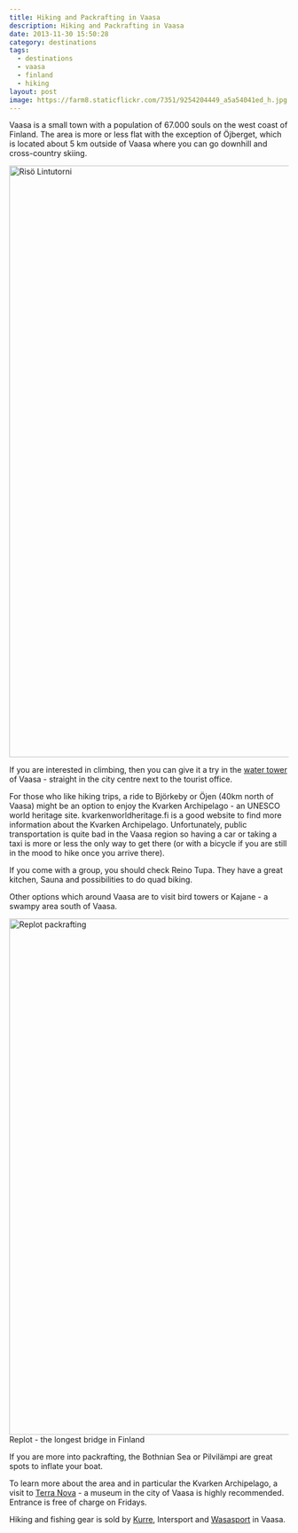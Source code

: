 ```yaml
---
title: Hiking and Packrafting in Vaasa
description: Hiking and Packrafting in Vaasa
date: 2013-11-30 15:50:28
category: destinations
tags:
  - destinations
  - vaasa
  - finland
  - hiking
layout: post
image: https://farm8.staticflickr.com/7351/9254204449_a5a54041ed_h.jpg
---
```

Vaasa is a small town with a population of 67.000 souls on the west coast of Finland. The area is more or less flat with the exception of &#214;jberget, which is located about 5 km outside of Vaasa where you can go downhill and cross-country skiing.

<img src="https://farm8.staticflickr.com/7351/9254204449_a5a54041ed_h.jpg" width="1600" height="1067" alt="Risö Lintutorni" >
<br>
<!--more-->

If you are interested in climbing, then you can give it a try in the <a rel="nofollow" href="http://www.highsport.fi" target="_blank">water tower</a> of Vaasa - straight in the city centre next to the tourist office.

For those who like hiking trips, a ride to Bj&#246;rkeby or &#214;jen (40km north of Vaasa) might be an option to enjoy the Kvarken Archipelago - an UNESCO world heritage site. kvarkenworldheritage.fi is a good website to find more information about the Kvarken Archipelago. Unfortunately, public transportation is quite bad in the Vaasa region so having a car or taking a taxi is more or less the only way to get there (or with a bicycle if you are still in the mood to hike once you arrive there).

If you come with a group, you should check Reino Tupa. They have a great kitchen, Sauna and possibilities to do quad biking.

Other options which around Vaasa are to visit bird towers or Kajane - a swampy area south of Vaasa.

<img src="https://farm4.staticflickr.com/3685/9286066904_6624c337d5_h.jpg" width="1600" height="931" alt="Replot packrafting"><br>Replot - the longest bridge in Finland

If you are more into packrafting, the Bothnian Sea or Pilvil&#228;mpi are great spots to inflate your boat.

To learn more about the area and in particular the Kvarken Archipelago, a visit to <a rel="nofollow" href="http://terranova.vaasa.fi" target="_blank">Terra Nova</a> - a museum in the city of Vaasa is highly recommended. Entrance is free of charge on Fridays.

Hiking and fishing gear is sold by <a rel="nofollow" href="http://www.kurre.fi" target="_blank">Kurre</a>, Intersport and <a rel="nofollow" href="http://www.wasasport.fi" target="_blank">Wasasport</a> in Vaasa.
